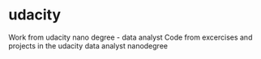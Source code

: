 # udacity
Work from udacity nano degree - data analyst
Code from excercises and projects in the udacity data analyst nanodegree 
